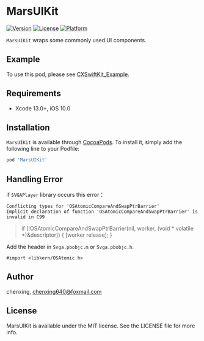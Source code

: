 # MarsUIKit

[![Version](https://img.shields.io/cocoapods/v/MarsUIKit.svg?style=flat)](https://cocoapods.org/pods/MarsUIKit)
[![License](https://img.shields.io/cocoapods/l/MarsUIKit.svg?style=flat)](https://cocoapods.org/pods/MarsUIKit)
[![Platform](https://img.shields.io/cocoapods/p/MarsUIKit.svg?style=flat)](https://cocoapods.org/pods/MarsUIKit)

`MarsUIKit` wraps some commonly used UI components.

## Example

To use this pod, please see [CXSwiftKit_Example](https://github.com/chenxing640/CXSwiftKit.git).

## Requirements

* Xcode 13.0+, iOS 10.0

## Installation

`MarsUIKit` is available through [CocoaPods](https://cocoapods.org). To install
it, simply add the following line to your Podfile:

```ruby
pod 'MarsUIKit'
```

## Handling Error

if `SVGAPlayer` library occurs this error：

```
Conflicting types for 'OSAtomicCompareAndSwapPtrBarrier'
Implicit declaration of function 'OSAtomicCompareAndSwapPtrBarrier' is invalid in C99
```

> if (!OSAtomicCompareAndSwapPtrBarrier(nil, worker, (void * volatile *)&descriptor)) {
>    [worker release];
> }

Add the header in `Svga.pbobjc.m` or `Svga.pbobjc.h`.

```
#import <libkern/OSAtomic.h>
```

## Author

chenxing, chenxing640@foxmail.com

## License

MarsUIKit is available under the MIT license. See the LICENSE file for more info.
